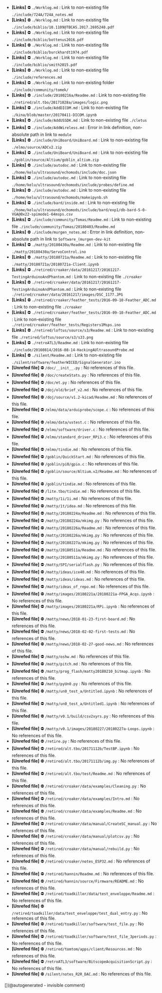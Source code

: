 * __[Links]__ :no_entry: `./Worklog.md` : Link to non-existing file `./include/724A/724A_notes.md`
* __[Links]__ :no_entry: `./Worklog.md` : Link to non-existing file `./include/biblio/10.1109@TBCAS.2017.2695240.pdf`
* __[Links]__ :no_entry: `./Worklog.md` : Link to non-existing file `./include/biblio/bottenus2016.pdf`
* __[Links]__ :no_entry: `./Worklog.md` : Link to non-existing file `./include/biblio/burckhardt1974.pdf`
* __[Links]__ :no_entry: `./Worklog.md` : Link to non-existing file `./include/biblio/smith2015.pdf`
* __[Links]__ :no_entry: `./Worklog.md` : Link to non-existing file `./include/references.md`
* __[Links]__ :no_entry: `./Worklog.md` : Link to non-existing folder `./include/community/tomek/`
* __[Links]__ :no_entry: `./include/20180216a/Readme.md` : Link to non-existing file `./retired/alt.tbo/20171028a/images/logic.png`
* __[Links]__ :no_entry: `./include/AddDICOM.md` : Link to non-existing file `./kina/blob/master/20170411-DICOM.ipynb`
* __[Links]__ :no_entry: `./include/AddUSSDK.md` : Link to non-existing file `./cletus`
* __[Links]__ :no_entry: `./include/AddWireless.md` : Error in link definition, non-absolute path in link to `module`
* __[Links]__ :no_entry: `./include/UniBoard/UniBoard.md` : Link to non-existing file `./elmo/source/ADCv2.zip`
* __[Links]__ :no_entry: `./include/UniBoard/UniBoard.md` : Link to non-existing file `./goblin/source/Altium/goblin_altium.zip`
* __[Links]__ :no_entry: `./include/autodoc.md` : Link to non-existing file `./home/kelu/ultrasound/echomods/include/doc.json`
* __[Links]__ :no_entry: `./include/autodoc.md` : Link to non-existing file `./home/kelu/ultrasound/echomods/include/probes/define.md`
* __[Links]__ :no_entry: `./include/autodoc.md` : Link to non-existing file `./home/kelu/ultrasound/echomods/makeipynb.sh`
* __[Links]__ :no_entry: `./include/bard/inside.md` : Link to non-existing file `./home/kelu/ultrasound/echomods/include/bard/exp1/db-bard-5-0-VGA@0x22-spimode1-64msps.csv`
* __[Links]__ :no_entry: `./include/community/Tomas/Readme.md` : Link to non-existing file `./include/community/Tomas/20180403/Readme.md`
* __[Links]__ :no_entry: `./include/murgen_notes.md` : Error in link definition, non-absolute path in link to `Software_(murgen-dev-kit`
* __[Links]__ :no_entry: `./matty/20180430a/Readme.md` : Link to non-existing file `./matty/20180430a/ServoControl.ino`
* __[Links]__ :no_entry: `./matty/20180721a/Readme.md` : Link to non-existing file `./matty/20180721a/20180721a-Client.ipynb`
* __[Links]__ :no_entry: `./retired/croaker/data/20161217/20161217-TestingArduinoAndPhantom.md` : Link to non-existing file `./croaker`
* __[Links]__ :no_entry: `./retired/croaker/data/20161217/20161217-TestingArduinoAndPhantom.md` : Link to non-existing file `./retired/croaker/data/20161217/images/DSC_1177.JPG`
* __[Links]__ :no_entry: `./retired/croaker/feather_tests/2016-09-10-Feather_ADC.md` : Link to non-existing file `./croaker`
* __[Links]__ :no_entry: `./retired/croaker/feather_tests/2016-09-10-Feather_ADC.md` : Link to non-existing file `./retired/croaker/feather_tests/Registers1Msps.ino`
* __[Links]__ :no_entry: `./retired/loftus/source/s3/Readme.md` : Link to non-existing file `./retired/loftus/source/s3/s33.png`
* __[Links]__ :no_entry: `./retroATL3/Readme.md` : Link to non-existing file `./include/20160814/2016-08-14-HackingAUltrasoundProbe.md`
* __[Links]__ :no_entry: `./silent/Readme.md` : Link to non-existing file `./silent/software/featherWICED/SignalGenerator.ino`
* __[Unrefed file]__ :no_entry: `/doc/__init__.py` : No references of this file.
* __[Unrefed file]__ :no_entry: `/doc/createStats.py` : No references of this file.
* __[Unrefed file]__ :no_entry: `/doc/et.py` : No references of this file.
* __[Unrefed file]__ :no_entry: `/doj/old/brief_v2.md` : No references of this file.
* __[Unrefed file]__ :no_entry: `/doj/source/v1.2-kicad/Readme.md` : No references of this file.
* __[Unrefed file]__ :no_entry: `/elmo/data/arduiprobe/scope.c` : No references of this file.
* __[Unrefed file]__ :no_entry: `/elmo/data/ustest.c` : No references of this file.
* __[Unrefed file]__ :no_entry: `/elmo/software/driver.c` : No references of this file.
* __[Unrefed file]__ :no_entry: `/elmo/standard_driver_RPi3.c` : No references of this file.
* __[Unrefed file]__ :no_entry: `/elmo/tindie.md` : No references of this file.
* __[Unrefed file]__ :no_entry: `/goblin/QuickStart.md` : No references of this file.
* __[Unrefed file]__ :no_entry: `/goblin/pi0/gpio.c` : No references of this file.
* __[Unrefed file]__ :no_entry: `/goblin/source/Altium.v2/Readme.md` : No references of this file.
* __[Unrefed file]__ :no_entry: `/goblin/tindie.md` : No references of this file.
* __[Unrefed file]__ :no_entry: `/lite.tbo/tindie.md` : No references of this file.
* __[Unrefed file]__ :no_entry: `/matty/1i/1i.md` : No references of this file.
* __[Unrefed file]__ :no_entry: `/matty/1t/idea.md` : No references of this file.
* __[Unrefed file]__ :no_entry: `/matty/20180224a/Readme.md` : No references of this file.
* __[Unrefed file]__ :no_entry: `/matty/20180224a/mkimg.py` : No references of this file.
* __[Unrefed file]__ :no_entry: `/matty/20180226a/Readme.md` : No references of this file.
* __[Unrefed file]__ :no_entry: `/matty/20180226a/mkimg.py` : No references of this file.
* __[Unrefed file]__ :no_entry: `/matty/20180227a/mkimg.py` : No references of this file.
* __[Unrefed file]__ :no_entry: `/matty/20180511a/Readme.md` : No references of this file.
* __[Unrefed file]__ :no_entry: `/matty/20180511a/mkimg.py` : No references of this file.
* __[Unrefed file]__ :no_entry: `/matty/SPI/serialflash.py` : No references of this file.
* __[Unrefed file]__ :no_entry: `/matty/ideas/ice40.md` : No references of this file.
* __[Unrefed file]__ :no_entry: `/matty/ideas/ideas.md` : No references of this file.
* __[Unrefed file]__ :no_entry: `/matty/ideas_of_repo.md` : No references of this file.
* __[Unrefed file]__ :no_entry: `/matty/images/20180221a/20180221a-FPGA_Acqs.ipynb` : No references of this file.
* __[Unrefed file]__ :no_entry: `/matty/images/20180221a/RPi.ipynb` : No references of this file.
* __[Unrefed file]__ :no_entry: `/matty/news/2018-01-23-first-board.md` : No references of this file.
* __[Unrefed file]__ :no_entry: `/matty/news/2018-02-02-first-tests.md` : No references of this file.
* __[Unrefed file]__ :no_entry: `/matty/news/2018-02-27-good-news.md` : No references of this file.
* __[Unrefed file]__ :no_entry: `/matty/oshw.md` : No references of this file.
* __[Unrefed file]__ :no_entry: `/matty/pitch.md` : No references of this file.
* __[Unrefed file]__ :no_entry: `/matty/prog_flash/matty20180210_bitmap.ipynb` : No references of this file.
* __[Unrefed file]__ :no_entry: `/matty/pyUn0.py` : No references of this file.
* __[Unrefed file]__ :no_entry: `/matty/un0_test_a/Untitled.ipynb` : No references of this file.
* __[Unrefed file]__ :no_entry: `/matty/un0_test_a/Untitled1.ipynb` : No references of this file.
* __[Unrefed file]__ :no_entry: `/matty/v0.1/build/csv2xyrs.py` : No references of this file.
* __[Unrefed file]__ :no_entry: `/matty/v0.1/images/20180227/20180227a-Loops.ipynb` : No references of this file.
* __[Unrefed file]__ :no_entry: `/retire.py` : No references of this file.
* __[Unrefed file]__ :no_entry: `/retired/alt.tbo/20171112b/TestBP.ipynb` : No references of this file.
* __[Unrefed file]__ :no_entry: `/retired/alt.tbo/20171112b/img.py` : No references of this file.
* __[Unrefed file]__ :no_entry: `/retired/alt.tbo/test/Readme.md` : No references of this file.
* __[Unrefed file]__ :no_entry: `/retired/croaker/data/examples/Cleaning.py` : No references of this file.
* __[Unrefed file]__ :no_entry: `/retired/croaker/data/examples/Intro.md` : No references of this file.
* __[Unrefed file]__ :no_entry: `/retired/croaker/data/examples/Readme.md` : No references of this file.
* __[Unrefed file]__ :no_entry: `/retired/croaker/data/manual/CreateSC_manual.py` : No references of this file.
* __[Unrefed file]__ :no_entry: `/retired/croaker/data/manual/plotcsv.py` : No references of this file.
* __[Unrefed file]__ :no_entry: `/retired/croaker/data/manual/rebuild.py` : No references of this file.
* __[Unrefed file]__ :no_entry: `/retired/croaker/notes_ESP32.md` : No references of this file.
* __[Unrefed file]__ :no_entry: `/retired/hannin/Readme.md` : No references of this file.
* __[Unrefed file]__ :no_entry: `/retired/hannin/source/Firmware/README.md` : No references of this file.
* __[Unrefed file]__ :no_entry: `/retired/toadkiller/data/test_enveloppe/Readme.md` : No references of this file.
* __[Unrefed file]__ :no_entry: `/retired/toadkiller/data/test_enveloppe/test_dual_entry.py` : No references of this file.
* __[Unrefed file]__ :no_entry: `/retired/toadkiller/software/test_file.py` : No references of this file.
* __[Unrefed file]__ :no_entry: `/retired/toadkiller/software/test_file_3periods.py` : No references of this file.
* __[Unrefed file]__ :no_entry: `/retired/tomtom/apps/client/Resources.md` : No references of this file.
* __[Unrefed file]__ :no_entry: `/retroATL3/software/BitscopeAcquisitionScript.py` : No references of this file.
* __[Unrefed file]__ :no_entry: `/silent/notes_R2R_DAC.md` : No references of this file.

[](@autogenerated - invisible comment)